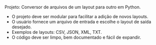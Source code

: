 <!-- Use this file to provide workspace-specific custom instructions to Copilot. For more details, visit https://code.visualstudio.com/docs/copilot/copilot-customization#_use-a-githubcopilotinstructionsmd-file -->

Projeto: Conversor de arquivos de um layout para outro em Python.
- O projeto deve ser modular para facilitar a adição de novos layouts.
- O usuário fornece um arquivo de entrada e escolhe o layout de saída desejado.
- Exemplos de layouts: CSV, JSON, XML, TXT.
- O código deve ser limpo, bem documentado e fácil de expandir.
